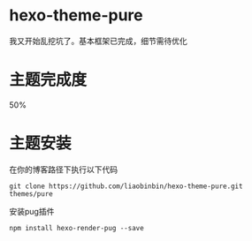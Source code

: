 # hexo-theme-pure
我又开始乱挖坑了。基本框架已完成，细节需待优化
# 主题完成度
50%
# 主题安装
在你的博客路径下执行以下代码
```
git clone https://github.com/liaobinbin/hexo-theme-pure.git themes/pure
```
安装pug插件
```
npm install hexo-render-pug --save
```
